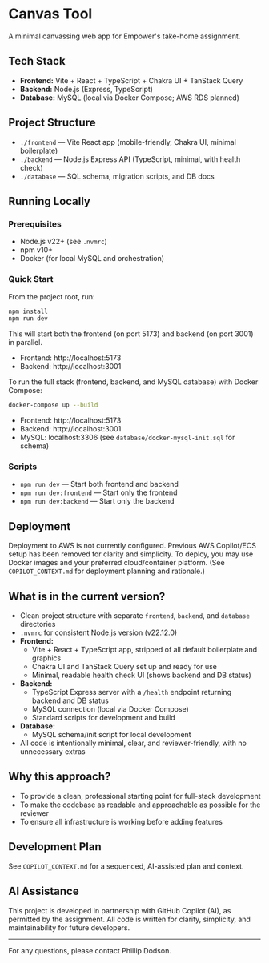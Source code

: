 # Canvas Tool

A minimal canvassing web app for Empower's take-home assignment.

## Tech Stack
- **Frontend:** Vite + React + TypeScript + Chakra UI + TanStack Query
- **Backend:** Node.js (Express, TypeScript)
- **Database:** MySQL (local via Docker Compose; AWS RDS planned)

## Project Structure
- `./frontend` — Vite React app (mobile-friendly, Chakra UI, minimal boilerplate)
- `./backend` — Node.js Express API (TypeScript, minimal, with health check)
- `./database` — SQL schema, migration scripts, and DB docs

## Running Locally

### Prerequisites
- Node.js v22+ (see `.nvmrc`)
- npm v10+
- Docker (for local MySQL and orchestration)

### Quick Start
From the project root, run:

```bash
npm install
npm run dev
```

This will start both the frontend (on port 5173) and backend (on port 3001) in parallel.

- Frontend: http://localhost:5173
- Backend: http://localhost:3001

To run the full stack (frontend, backend, and MySQL database) with Docker Compose:

```bash
docker-compose up --build
```

- Frontend: http://localhost:5173
- Backend: http://localhost:3001
- MySQL: localhost:3306 (see `database/docker-mysql-init.sql` for schema)

### Scripts
- `npm run dev` — Start both frontend and backend
- `npm run dev:frontend` — Start only the frontend
- `npm run dev:backend` — Start only the backend

## Deployment

Deployment to AWS is not currently configured. Previous AWS Copilot/ECS setup has been removed for clarity and simplicity. To deploy, you may use Docker images and your preferred cloud/container platform. (See `COPILOT_CONTEXT.md` for deployment planning and rationale.)

## What is in the current version?
- Clean project structure with separate `frontend`, `backend`, and `database` directories
- `.nvmrc` for consistent Node.js version (v22.12.0)
- **Frontend:**
  - Vite + React + TypeScript app, stripped of all default boilerplate and graphics
  - Chakra UI and TanStack Query set up and ready for use
  - Minimal, readable health check UI (shows backend and DB status)
- **Backend:**
  - TypeScript Express server with a `/health` endpoint returning backend and DB status
  - MySQL connection (local via Docker Compose)
  - Standard scripts for development and build
- **Database:**
  - MySQL schema/init script for local development
- All code is intentionally minimal, clear, and reviewer-friendly, with no unnecessary extras

## Why this approach?
- To provide a clean, professional starting point for full-stack development
- To make the codebase as readable and approachable as possible for the reviewer
- To ensure all infrastructure is working before adding features

## Development Plan
See `COPILOT_CONTEXT.md` for a sequenced, AI-assisted plan and context.

## AI Assistance
This project is developed in partnership with GitHub Copilot (AI), as permitted by the assignment. All code is written for clarity, simplicity, and maintainability for future developers.

---

For any questions, please contact Phillip Dodson.
